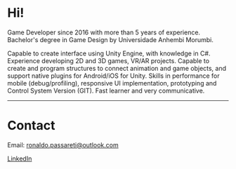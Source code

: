 # [](#header-1)Hi!

Game Developer since 2016 with more than 5 years of experience. Bachelor's degree in Game Design by Universidade Anhembi Morumbi.

Capable to create interface using Unity Engine, with knowledge in C#. Experience developing 2D and 3D games, VR/AR projects. Capable to create and program structures to connect animation and game objects, and support native plugins for Android/iOS for Unity. Skills in performance for mobile (debug/profiling), responsive UI implementation, prototyping and Control System Version (GIT). Fast learner and very communicative.

* * *

# [](#header-2)Contact 

Email: ronaldo.passareti@outlook.com

[LinkedIn](https://br.linkedin.com/in/ronaldo-passareti-615269109)
